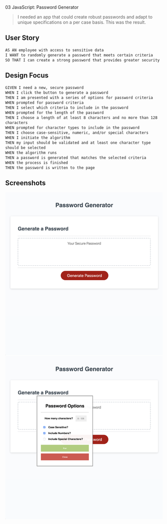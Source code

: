 03 JavaScript: Password Generator

> I needed an app that could create robust passwords and adapt to
> unique specifications on a per case basis. This was the result.


## User Story

```
AS AN employee with access to sensitive data
I WANT to randomly generate a password that meets certain criteria
SO THAT I can create a strong password that provides greater security
```

## Design Focus

```
GIVEN I need a new, secure password
WHEN I click the button to generate a password
THEN I am presented with a series of options for password criteria
WHEN prompted for password criteria
THEN I select which criteria to include in the password
WHEN prompted for the length of the password
THEN I choose a length of at least 8 characters and no more than 128 characters
WHEN prompted for character types to include in the password
THEN I choose case-sensitive, numeric, and/or special characters
WHEN I initiate the algorithm
THEN my input should be validated and at least one character type should be selected
WHEN the algorithm runs
THEN a password is generated that matches the selected criteria
WHEN the process is finished
THEN the password is written to the page
```


## Screenshots

![Primary Screenshot](./Assets/PasswordJennyPrimaryScreen.png)
![Popup Screenshot](./Assets/PasswordJennyPopup.png)

